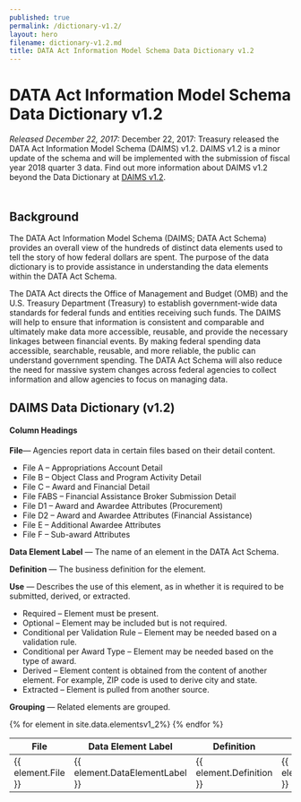```yaml
---
published: true
permalink: /dictionary-v1.2/
layout: hero
filename: dictionary-v1.2.md
title: DATA Act Information Model Schema Data Dictionary v1.2
---
```

<div class="article-wrap">
<h1> DATA Act Information Model Schema Data Dictionary v1.2 </h1>
<p>

<i>Released December 22, 2017: </i>December 22, 2017: Treasury released the DATA Act Information Model Schema (DAIMS) v1.2. DAIMS v1.2 is a minor update of the schema and will be implemented with the submission of fiscal year 2018 quarter 3 data. Find out more information about DAIMS v1.2 beyond the Data Dictionary at <a href="{{ site.baseurl }}/DAIMS-v1.2/" title="DAIMS v1.2">DAIMS v1.2</a>.
</p>
<h2 style="margin-top:50px">Background</h2>
<p>The DATA Act Information Model Schema (DAIMS; DATA Act Schema) provides an overall view of the hundreds of distinct data elements used to tell the story of how federal dollars are spent. The purpose of the data dictionary is to provide assistance in understanding the data elements within the DATA Act Schema.</p>

<p>The DATA Act directs the Office of Management and Budget (OMB) and the U.S. Treasury Department (Treasury) to establish government-wide data standards for federal funds and entities receiving such funds. The DAIMS will help to ensure that information is consistent and comparable and ultimately make data more accessible, reusable, and provide the necessary linkages between financial events. By making federal spending data accessible, searchable, reusable, and more reliable, the public can understand government spending. The DATA Act Schema will also reduce the need for massive system changes across federal agencies to collect information and allow agencies to focus on managing data.</p>

<h2>DAIMS Data Dictionary (v1.2)</h2>
<h4> Column Headings</h4>
<p><strong>File</strong>&mdash; Agencies report data in certain files based on their detail content.
  <ul style="margin-bottom:0;">
    <li>File A – Appropriations Account Detail</li>
    <li>File B – Object Class and Program Activity Detail</li>
    <li>File C – Award and Financial Detail</li>
    <li>File FABS – Financial Assistance Broker Submission Detail</li>
    <li>File D1 – Award and Awardee Attributes (Procurement)</li>
    <li>File D2 – Award and Awardee Attributes (Financial Assistance)</li>
    <li>File E – Additional Awardee Attributes</li>
    <li>File F – Sub-award Attributes</li>
  </ul>
</p>
<p>
  <strong>Data Element Label</strong> &mdash; The name of an element in the DATA Act Schema.
</p>
<p>
  <strong>Definition</strong> &mdash; The business definition for the element.
</p>
<p>
  <strong>Use</strong> &mdash; Describes the use of this element, as in whether it is required to be submitted, derived, or extracted.    
<ul style="margin-bottom:0;">
  <li>Required – Element must be present.</li>
  <li>Optional – Element may be included but is not required.</li>
  <li>Conditional per Validation Rule – Element may be needed based on a validation rule.</li>
  <li>Conditional per Award Type – Element may be needed based on the type of award.</li>
  <li>Derived – Element content is obtained from the content of another element. For example, ZIP code is used to derive city and state.</li>
  <li>Extracted – Element is pulled from another source.</li>
</ul>
</p>
<p>
  <strong>Grouping</strong> &mdash; Related elements are grouped.
</p>
</div>
<p></p>
<table id="dictTable" class="tablesorter table-bordered table-striped mb-40" style="word-wrap:break-word; table-layout:fixed;">
  <thead>
    <tr>
      <th>File</th>
      <th>Data Element Label</th>
      <th style="width:40%;">Definition</th>
      <th>Use</th>
      <th>Grouping</th>
    </tr>
  </thead>
  {% for element in site.data.elementsv1_2%}
  <tr>
    <td>{{ element.File }}</td>
    <td>{{ element.DataElementLabel }}</td>
    <!--<td><a href="#C{{ forloop.index | plus:1 }}">{{ element.DAIMSSemanticLabel }}</a></td>-->
    <td>{{ element.Definition }}</td>
    <td>{{ element.Use }}</td>
    <td>{{element.Grouping}}</td>
  </tr>
  {% endfor %}
</table>
